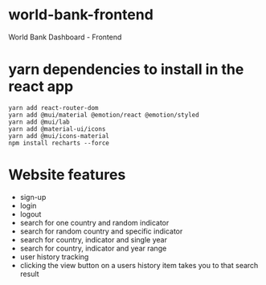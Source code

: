 # world-bank-frontend

World Bank Dashboard - Frontend

# yarn dependencies to install in the react app

```
yarn add react-router-dom
yarn add @mui/material @emotion/react @emotion/styled
yarn add @mui/lab
yarn add @material-ui/icons
yarn add @mui/icons-material
npm install recharts --force
```

# Website features

- sign-up
- login
- logout
- search for one country and random indicator
- search for random country and specific indicator
- search for country, indicator and single year
- search for country, indicator and year range
- user history tracking
- clicking the view button on a users history item takes you to that search result
